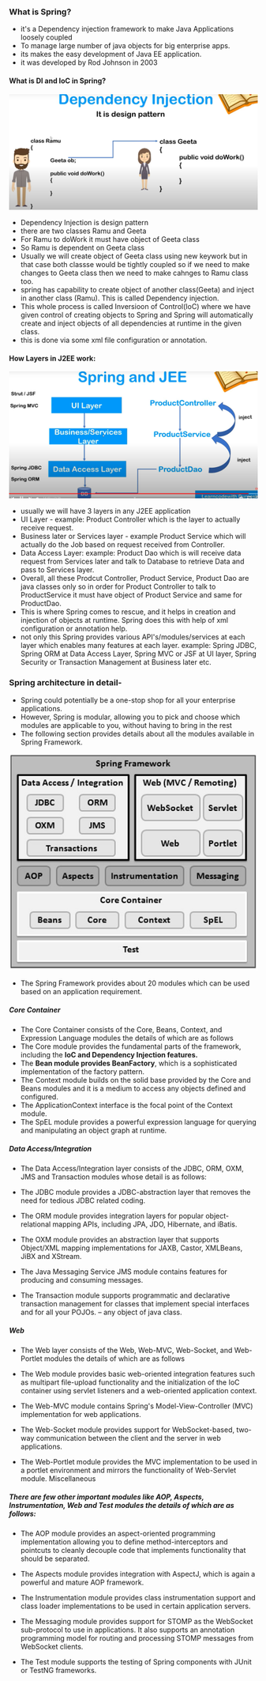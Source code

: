 
### What is Spring? 

- it's a Dependency injection framework to make Java Applications loosely coupled 
-  To manage large number of java objects for big enterprise apps.
- its makes the easy development of Java EE application. 
- it was developed by Rod Johnson in 2003


#### What is DI and IoC in Spring? 

![img.png](../images/core/1.0.0_1.png)

- Dependency Injection is design pattern
- there are two classes Ramu and Geeta
- For Ramu to doWork it must have object of Geeta class
- So Ramu is dependent on Geeta class
- Usually we will create object of Geeta class using new keywork but in that case both classse would be tightly coupled so if we need to make changes to Geeta class then we need to make cahnges to Ramu class too. 
- spring has capability to create object of another class(Geeta) and inject in another class (Ramu). This is called Dependency injection. 
-  This whole process is called Inversioon of Control(IoC) where we have given control of creating objects to Spring and Spring will automatically create and inject objects of all dependencies at runtime in the given class. 
- this is done via some xml file configuration or annotation. 


#### How Layers in J2EE work: 

![img.png](../images/core/1.0.0_2.png)

- usually we will have 3 layers in any J2EE application 
- UI Layer - example:  Product Controller which is the layer to actually receive request. 
- Business later or Services layer - example Product Service which will actually do the Job based on request received from Controller. 
- Data Access Layer: example: Product Dao which is will receive data request from Services later and talk to Database to retrieve Data and pass to Services layer. 
- Overall, all these Prodcut Controller, Product Service, Product Dao are java classes only so in order for Product Controller to talk to ProductService it must have object of Product Service and same for ProductDao. 
- This is where Spring comes to rescue, and it helps in creation and injection of objects at runtime. Spring does this with help of xml configuration or annotation help.
- not only this Spring provides various API's/modules/services at each layer which enables many features at each layer. example: Spring JDBC, Spring ORM at Data Access Layer,  Spring MVC or JSF at UI layer, Spring Security or Transaction Management at Business later etc. 




### Spring architecture in detail-

- Spring could potentially be a one-stop shop for all your enterprise applications. 
- However, Spring is modular, allowing you to pick and choose which modules are applicable to you, without having to bring in the rest
- The following section provides details about all the modules available in Spring Framework.

![Spring modules](../images/core/1.0.0_3_Spring_modules.jpg)

- The Spring Framework provides about 20 modules which can be used based on an application requirement.


##### Core Container 
- The Core Container consists of the Core, Beans, Context, and Expression Language modules the details of which are as follows
- The Core module provides the fundamental parts of the framework, including the **IoC and Dependency Injection features.**
- The **Bean module provides BeanFactory**, which is a sophisticated implementation of the factory pattern.
- The Context module builds on the solid base provided by the Core and Beans modules and it is a medium to access any objects defined and
  configured.
- The ApplicationContext interface is the focal point of the Context module.
- The SpEL module provides a powerful expression language for querying and manipulating an object graph at runtime.

##### Data Access/Integration

- The Data Access/Integration layer consists of the JDBC, ORM, OXM, JMS and Transaction modules whose detail is as follows:

- The JDBC module provides a JDBC-abstraction layer that removes the need for tedious JDBC related coding.
- The ORM module provides integration layers for popular object-relational mapping APIs, including JPA, JDO, Hibernate, and iBatis.
- The OXM module provides an abstraction layer that supports Object/XML mapping implementations for JAXB, Castor, XMLBeans, JiBX and XStream.
-  The Java Messaging Service JMS module contains features for producing and consuming messages.
-  The Transaction module supports programmatic and declarative transaction management for classes that implement special interfaces and for all your
   POJOs. – any object of java class.


##### Web 

- The Web layer consists of the Web, Web-MVC, Web-Socket, and Web-Portlet modules the details of which are as follows


- The Web module provides basic web-oriented integration features such as multipart file-upload functionality and the initialization of the IoC container using servlet listeners and a web-oriented application context.
-  The Web-MVC module contains Spring's Model-View-Controller (MVC) implementation for web applications.
-  The Web-Socket module provides support for WebSocket-based, two-way communication between the client and the server in web applications.
- The Web-Portlet module provides the MVC implementation to be used in a portlet environment and mirrors the functionality of Web-Servlet module.
Miscellaneous


##### There are few other important modules like AOP, Aspects, Instrumentation, Web and Test modules the details of which are as follows:

- The AOP module provides an aspect-oriented programming implementation allowing you to define method-interceptors and pointcuts to cleanly decouple
  code that implements functionality that should be separated.

- The Aspects module provides integration with AspectJ, which is again a powerful and mature AOP framework.

- The Instrumentation module provides class instrumentation support and class loader implementations to be used in certain application servers.

- The Messaging module provides support for STOMP as the WebSocket sub-protocol to use in applications. It also supports an annotation programming
  model for routing and processing STOMP messages from WebSocket clients.

- The Test module supports the testing of Spring components with JUnit or TestNG frameworks.

